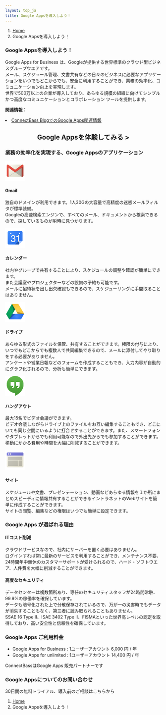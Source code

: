 ```yaml
---
layout: top_ja
title: Google Appsを導入しよう！
---
```


<ol class="breadcrumb">
  <li><a href="/">Home</a></li>
  <li class="active">Google Appsを導入しよう！</li>
</ol>

<h3>Google Appsを導入しよう！</h3>
<p>Google Apps for Business は、Googleが提供する世界標準のクラウド型ビジネスグループウエアです。<br>
メール、スケジュール管理、文書共有などの日々のビジネスに必要なアプリケーションをいつでもどこからでも、安全に利用することができ、業務の効率化、コミュニケーション向上を実現します。<br>
世界で500万以上の企業が導入しており、あらゆる規模の組織に向けてシンプルかつ高度なコミュニケーションとコラボレーション ツールを提供します。</p>

<p><strong>関連情報：</strong>
<li><a href="http://connectbass.blogspot.jp/search/label/%23apps?utm_source=apps&utm_medium=referral&utm_campaign=cbwww" target="_">ConnectBass BlogでのGoogle Apps関連情報</a>
</p>

<h2 align="center"><a hrer="#contact">Google Appsを体験してみる ></a></h2>

<h3>業務の効率化を実現する、Google Appsのアプリケーション</h3>
<div class="row">
  <div class="col-sm-4">
    <img class="img-responsive" src="/assets/img/googleapps/googlemail-64.png" width="64">
    <h4>Gmail</h3>
    <p>独自のドメインが利用できます。1人30Gの大容量で高精度の迷惑メールフィルタが標準装備。<br>
    Googleの高速検索エンジンで、すべてのメール、ドキュメントから検索できるので、探しているものが瞬時に見つかります。</p>
  </div>

  <div class="col-sm-4">
    <img class="img-responsive" src="/assets/img/googleapps/calendar-64.png" width="64">
    <h4>カレンダー</h4>
    <p>社内やグループで共有することにより、スケジュールの調整や確認が簡単にできます。<br>
    また会議室やプロジェクターなどの設備の予約も可能です。<br>
    メールに招待状を出し出欠確認もできるので、スケジューリングに手間取ることはありません。</p>
  </div>

  <div class="col-sm-4">
    <img class="img-responsive" src="/assets/img/googleapps/drive-64.png" width="64">
    <h4>ドライブ</h4>
    <p>あらゆる形式のファイルを保管、共有することができます。権限の付与により、いつでもどこからでも複数人で共同編集できるので、メールに添付してやり取りをする必要がありません。<br>
    アンケートや営業日報などのフォームを作成することもでき、入力内容が自動的にグラフ化されるので、分析も簡単にできます。</p>
  </div>

  <div class="col-sm-4">
    <img class="img-responsive" src="/assets/img/googleapps/icn-hangouts-64.png" width="64">
    <h4>ハングアウト</h4>
    <p>最大15名でビデオ会議ができます。<br>
    ビデオ会議しながらドライブ上のファイルをお互い編集することもでき、どこにいても同じ空間にいるように打合せすることができます。また、スマートフォンやタブレットからでも利用可能なので外出先からでも参加することができます。<br>
    移動にかかる費用や時間を大幅に削減することができます。</p>
  </div>

  <div class="col-sm-4">
    <img class="img-responsive" src="/assets/img/googleapps/sites-64.png" width="64">
    <h4>サイト</h4>
    <p>スケジュールや文書、プレゼンテーション、動画などあらゆる情報を１か所にまとめスピーディに情報共有することができるイントラネットのWebサイトを簡単に作成することができます。<br>
    サイトの閲覧、編集などの権限はいつでも簡単に設定できます。</p>
  </div>
</div>



<h3>Google Apps が選ばれる理由</h3>

<div class="row">
  <div class="col-sm-6">
    <h4>ITコスト削減</h4>
    <p>クラウドサービスなので、社内にサーバーを置く必要はありません。<br>
    ログインすれば常に最新のサービスを利用することができ、メンテナンス不要、24時間年中無休のカスタマーサポートが受けられるので、ハード・ソフトウエア、人件費を大幅に削減することができます。</p>
  </div>

  <div class="col-sm-6">
    <h4>高度なセキュリティ</h4>
    <p>データセンターは複数箇所あり、専任のセキュリティスタッフが24時間常駐、99.9%の稼働率を確保しています。<br>
    データも暗号化された上で分散保存されているので、万が一の災害時でもデータが消失することもなく、第三者に読み取られることもありません。<br>  
SSAE 16 Type II、ISAE 3402 Type II、FISMAといった世界高レベルの認定を取得しており、高い安全性と信頼性を確保しています。</p>
  </div>
</div>


<h3>Google Apps ご利用料金</h3>
<ul>
<li>Google Apps for Business : 1ユーザーアカウント 6,000 円 / 年</li>
<li>Google Apps for unlimited : 1ユーザーアカウント 14,400 円 / 年</li>
</ul>

ConnectBassはGoogle Apps 販売パートナーです
<h3 id="contact">Google Appsについてのお問い合わせ</h3>
<p>30日間の無料トライアル、導入前のご相談はこちらから</p>
<div id="connectBassCampaignContactForm"></div>
<script type="text/javascript" src="//www.connectbass.com/forms/assets/js/cbfm-1.0.0-min.js"></script>
<script type="text/javascript" src="/assets/js/cbfm-emb2.js"></script>

<ol class="breadcrumb">
  <li><a href="/">Home</a></li>
  <li class="active">Google Appsを導入しよう！</li>
</ol>
